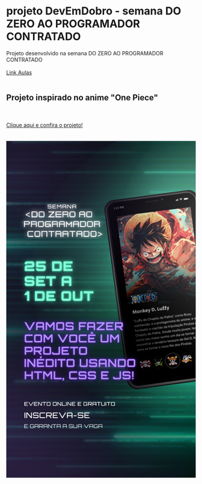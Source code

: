 # projeto DevEmDobro - semana DO ZERO AO PROGRAMADOR CONTRATADO
Projeto desenvolvido na semana DO ZERO AO PROGRAMADOR CONTRATADO
<br><br>
<a href="https://www.youtube.com/watch?v=mNZ9Xd4cEbM&t=3511s&ab_channel=DevemDobro" target="_blank">Link Aulas</a>
<br><br>
<h2>Projeto inspirado no anime "One Piece"</h2>
<br><br>
<a href="https://romeoliveirasantos.github.io/projetoDevEmDobro/">Clique aqui e confira o projeto!</a>
<br><br><br>
<div>
  <img src="./src/imagens/Criativo_projeto_versao_mobile_-_Story.png">
<div>